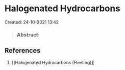 # Halogenated Hydrocarbons
Created: 24-10-2021 13:42

> ### **Abstract:**

## References
1. [[Halogenated Hydrocarbons (Fleeting)]]